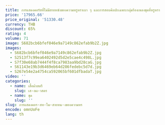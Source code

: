 ```yaml
---
title: การแสดงคอรัสที่ไม่มีสายหนังของความหรูหราเบา ๆ และการสอบศิลปะเฉพาะกลุ่มร้องเพลงชุดที่หรูหรา
price: '17965.66'
price_original: '51330.48'
currency: THB
discount: 65%
rating: 4
volume: 71
image: S682bcb6bfef046e9a7149c862efab9b2Z.jpg
images:
  - S682bcb6bfef046e9a7149c862efab9b2Z.jpg
  - S2513f7c99ea6402492d5d2e5cae4c498L.jpg
  - S7f30e68ab7444f4f8ca7983aa9bd28caG.jpg
  - S61143e19b3d6469eb64d286fedebc5d7d.jpg
  - S267e54e2a4754ca592065bf601dfbadaT.jpg
video: ''
categories:
  - name: เสื้อผ้าสตรี
    slug: เส-อผ-าสตร
  - name: ชุด
    slug: ''
slug: การแสดงคอร-สท-ไม-สายหน-งของความหร
encode: omnUoFe
lang: th
---
```

  